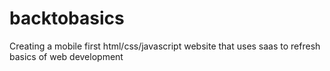 # backtobasics
Creating a mobile first html/css/javascript website that uses saas to refresh basics of web development
